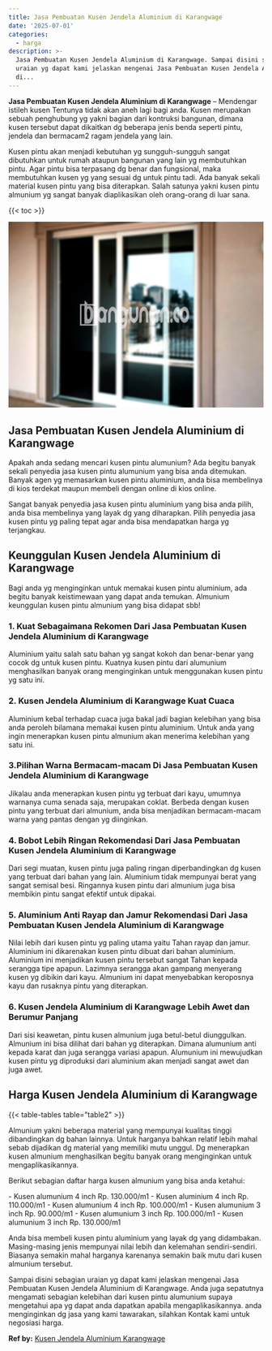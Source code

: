 ```yaml
---
title: Jasa Pembuatan Kusen Jendela Aluminium di Karangwage
date: '2025-07-01'
categories:
  - harga
description: >-
  Jasa Pembuatan Kusen Jendela Aluminium di Karangwage. Sampai disini sebagian
  uraian yg dapat kami jelaskan mengenai Jasa Pembuatan Kusen Jendela Aluminium
  di...
---
```


**Jasa Pembuatan Kusen Jendela Aluminium di Karangwage** – Mendengar istileh kusen Tentunya tidak akan aneh lagi bagi anda. Kusen merupakan sebuah penghubung yg yakni bagian dari kontruksi bangunan, dimana kusen tersebut dapat dikaitkan dg beberapa jenis benda seperti pintu, jendela dan bermacam2 ragam jendela yang lain.

Kusen pintu akan menjadi kebutuhan yg sungguh-sungguh sangat dibutuhkan untuk rumah ataupun bangunan yang lain yg membutuhkan pintu. Agar pintu bisa terpasang dg benar dan fungsional, maka membutuhkan kusen yg yang sesuai dg untuk pintu tadi. Ada banyak sekali material kusen pintu yang bisa diterapkan. Salah satunya yakni kusen pintu almunium yg sangat banyak diaplikasikan oleh orang-orang di luar sana.

{{< toc >}}

![Jasa Pembuatan Kusen Jendela Aluminium di Karangwage](/images/harga-kusen-jendela-alumunium-18.png)

## Jasa Pembuatan Kusen Jendela Aluminium di Karangwage

Apakah anda sedang mencari kusen pintu alumunium? Ada begitu banyak sekali penyedia jasa kusen pintu alumunium yang bisa anda ditemukan. Banyak agen yg memasarkan kusen pintu aluminium, anda bisa membelinya di kios terdekat maupun membeli dengan online di kios online.

Sangat banyak penyedia jasa kusen pintu aluminium yang bisa anda pilih, anda bisa membelinya yang layak dg yang diharapkan. Pilih penyedia jasa kusen pintu yg paling tepat agar anda bisa mendapatkan harga yg terjangkau.

## Keunggulan Kusen Jendela Aluminium di Karangwage

Bagi anda yg menginginkan untuk memakai kusen pintu aluminium, ada begitu banyak keistimewaan yang dapat anda temukan. Almunium keunggulan kusen pintu almunium yang bisa didapat sbb!

### 1\. Kuat Sebagaimana Rekomen Dari Jasa Pembuatan Kusen Jendela Aluminium di Karangwage

Aluminium yaitu salah satu bahan yg sangat kokoh dan benar-benar yang cocok dg untuk kusen pintu. Kuatnya kusen pintu dari alumunium menghasilkan banyak orang menginginkan untuk menggunakan kusen pintu yg satu ini.

### 2\. Kusen Jendela Aluminium di Karangwage Kuat Cuaca

Aluminium kebal terhadap cuaca juga bakal jadi bagian kelebihan yang bisa anda peroleh bilamana memakai kusen pintu aluminium. Untuk anda yang ingin menerapkan kusen pintu almunium akan menerima kelebihan yang satu ini.

### 3.Pilihan Warna Bermacam-macam Di Jasa Pembuatan Kusen Jendela Aluminium di Karangwage

Jikalau anda menerapkan kusen pintu yg terbuat dari kayu, umumnya warnanya cuma senada saja, merupakan coklat. Berbeda dengan kusen pintu yang terbuat dari almunium, anda bisa menjadikan bermacam-macam warna yang pantas dengan yg diinginkan.

### 4\. Bobot Lebih Ringan Rekomendasi Dari Jasa Pembuatan Kusen Jendela Aluminium di Karangwage

Dari segi muatan, kusen pintu juga paling ringan diperbandingkan dg kusen yang terbuat dari bahan yang lain. Aluminium tidak mempunyai berat yang sangat semisal besi. Ringannya kusen pintu dari almunium juga bisa membikin pintu sangat efektif untuk dipakai.

### 5\. Aluminium Anti Rayap dan Jamur Rekomendasi Dari Jasa Pembuatan Kusen Jendela Aluminium di Karangwage

Nilai lebih dari kusen pintu yg paling utama yaitu Tahan rayap dan jamur. Aluminium ini dikarenakan kusen pintu dibuat dari bahan aluminium. Aluminium ini menjadikan kusen pintu tersebut sangat Tahan kepada serangga tipe apapun. Lazimnya serangga akan gampang menyerang kusen yg dibikin dari kayu. Almunium ini dapat menyebabkan keroposnya kayu dan rusaknya pintu yang diterapkan.

### 6\. Kusen Jendela Aluminium di Karangwage Lebih Awet dan Berumur Panjang

Dari sisi keawetan, pintu kusen almunium juga betul-betul diunggulkan. Almunium ini bisa dilihat dari bahan yg diterapkan. Dimana alumunium anti kepada karat dan juga serangga variasi apapun. Alumunium ini mewujudkan kusen pintu yg diproduksi dari aluminium akan menjadi sangat awet dan juga awet.

## Harga Kusen Jendela Aluminium di Karangwage

{{< table-tables table="table2" >}}

Almunium yakni beberapa material yang mempunyai kualitas tinggi dibandingkan dg bahan lainnya. Untuk harganya bahkan relatif lebih mahal sebab dijadikan dg material yang memiliki mutu unggul. Dg menerapkan kusen almunium menghasilkan begitu banyak orang menginginkan untuk mengaplikasikannya.

Berikut sebagian daftar harga kusen almunium yang bisa anda ketahui:

\- Kusen alumunium 4 inch Rp. 130.000/m1 - Kusen aluminium 4 inch Rp. 110.000/m1 - Kusen alumunium 4 inch Rp. 100.000/m1 - Kusen alumunium 3 inch Rp. 90.000/m1 - Kusen alumunium 3 inch Rp. 100.000/m1 - Kusen alumunium 3 inch Rp. 130.000/m1

Anda bisa membeli kusen pintu aluminium yang layak dg yang didambakan. Masing-masing jenis mempunyai nilai lebih dan kelemahan sendiri-sendiri. Biasanya semakin mahal harganya karenanya semakin baik mutu dari kusen almunium tersebut.

Sampai disini sebagian uraian yg dapat kami jelaskan mengenai Jasa Pembuatan Kusen Jendela Aluminium di Karangwage. Anda juga sepatutnya mengamati sebagian kelebihan dari kusen pintu alumunium supaya mengetahui apa yg dapat anda dapatkan apabila mengaplikasikannya. anda menginginkan dg jasa yang kami tawarakan, silahkan Kontak kami untuk negosiasi harga.

**Ref by:** [Kusen Jendela Aluminium Karangwage](https://id.wikipedia.org/wiki/Kusen)
